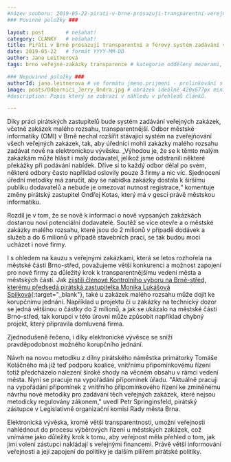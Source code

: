 ```yaml
---
#název souboru: 2019-05-22-pirati-v-brne-prosazuji-transparentni-verejne-zakazky.md
### Povinné položky ###

layout: post       # nešahat!
category: CLANKY   # nešahat!
title: Piráti v Brně prosazují transparentní a férový systém zadávání veřejných zakázek
date: 2019-05-22   # formát YYYY-MM-DD
author: Jana Leitnerová
tags: brno veřejné-zakázky transparence # kategorie odděleny mezerami, např. volby zemědělství životní-prostředí piráti (viz https://jihomoravsky.pirati.cz/tags/)

### Nepovinné položky ###
authorId: jana.leitnerova # ve formátu jmeno.prijmeni - prolinkování s profilem přes uid
image: posts/Odbornici_Jerry_Ondra.jpg # obrázek ideálně 420x677px minifikovaný přes https://tinypng.com/
#description: Popis který se zobrazí v náhledu v přehledů článků.

---
```


Díky práci pirátských zastupitelů bude systém zadávání veřejných zakázek, včetně zakázek malého rozsahu, transparentnější. Odbor městské informatiky (OMI) v Brně nechal rozšířit stávající systém na zveřejňování všech veřejných zakázek, tak, aby úředníci mohli zakázky malého rozsahu zadávat nově na elektronickou vývěsku. „Výhodou je, že se k těmto malým zakázkám může hlásit i malý dodavatel, jelikož jsme odstranili některé překážky při podávání nabídek. Dříve si to každý odbor dělal po svém, některé odbory často například oslovily pouze 3 firmy a nic víc. Sjednocení úřední metodiky má zaručit, aby se nabídka zakázky dostala k širšímu publiku dodavatelů a nebude je omezovat nutnost registrace,“ komentuje změny pirátský zastupitel Ondřej Kotas, který má v gesci právě městskou informatiku.

Rozdíl je v tom, že se nově k informaci o nově vypsaných zakázkách dostanou noví potenciální dodavatelé. Soutěž se více otevře a o městské zakázky malého rozsahu, které jsou do 2 milionů v případě dodávek a služeb a do 6 milionů v případě stavebních prací, se tak budou moci ucházet i nové firmy. 

I s ohledem na kauzu s veřejnými zakázkami, která se letos rozhořela na městské části Brno-střed, považujeme větší konkurenci a možnost zapojení pro nové firmy za důležitý krok k transparentnějšímu vedení města a městských částí. Jak [zjistili členové Kontrolního výboru na Brně-střed, kterému předsedá pirátská zastupitelka Monika Lukášová Spilková](https://www.piratskelisty.cz/clanek-2389-potirame-korupci-piraty-rizeny-kontrolni-vybor-na-radnici-brno-stred-odhalil-dalsi-mozne-nedostatky-v-zakazkach-za-140-milionu){:target="_blank"}, také u zakázek malého rozsahu může dojít ke korupčnímu jednání. Například u projektu či u zakázky na technický dozor se jedná většinou o částky do 2 milionů, a jak se ukázalo na městské části Brno-střed, tak korupci v této úrovni může způsobit například chybný projekt, který připravila domluvená firma.

Zjednodušeně řečeno, i díky elektronické vývěsce se sníží pravděpodobnost možného korupčního jednání. 

Návrh na novou metodiku z dílny pirátského náměstka primátorky Tomáše Koláčného má již teď podporu koalice, vnitřnímu připomínkovému řízení totiž předcházelo nalezení široké shody na věcném obsahu v rámci vedení města. Nyní se pracuje na vypořádání připomínek úřadu. "Aktuálně pracuji na vypořádání připomínek z vnitřního připomínkového řízení ke zmíněnému návrhu nové metodiky pro zadávání těch veřejných zakázek, které nejsou metodicky regulovány zákonem," uvedl Petr Springinsfeld, pirátský zástupce v Legislativně organizační komisi Rady města Brna.

Elektronická vývěska, kromě větší transparentnosti, umožní veřejnosti nahlédnout do procesu výběrových řízení u městských zakázek, což vnímáme jako důležitý krok k tomu, aby veřejnost měla přehled o tom, jak jimi volení zástupci nakládají s veřejnými financemi. Právě větší informování veřejnosti a její zapojení do politiky je dalším pilířem pirátské politiky.
